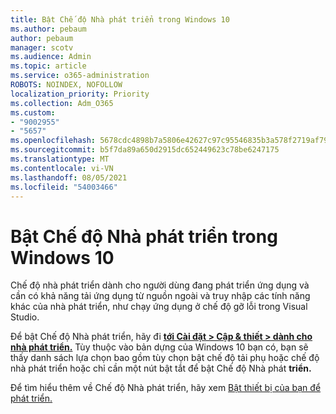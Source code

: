 ```yaml
---
title: Bật Chế độ Nhà phát triển trong Windows 10
ms.author: pebaum
author: pebaum
manager: scotv
ms.audience: Admin
ms.topic: article
ms.service: o365-administration
ROBOTS: NOINDEX, NOFOLLOW
localization_priority: Priority
ms.collection: Adm_O365
ms.custom:
- "9002955"
- "5657"
ms.openlocfilehash: 5678cdc4898b7a5806e42627c97c95546835b3a578f2719af791da062ba0e2ac
ms.sourcegitcommit: b5f7da89a650d2915dc652449623c78be6247175
ms.translationtype: MT
ms.contentlocale: vi-VN
ms.lasthandoff: 08/05/2021
ms.locfileid: "54003466"
---
```

# <a name="enable-developer-mode-in-windows-10"></a>Bật Chế độ Nhà phát triển trong Windows 10

Chế độ nhà phát triển dành cho người dùng đang phát triển ứng dụng và cần có khả năng tải ứng dụng từ nguồn ngoài và truy nhập các tính năng khác của nhà phát triển, như chạy ứng dụng ở chế độ gỡ lỗi trong Visual Studio.

Để bật Chế độ Nhà phát triển, hãy đi **[tới Cài đặt > Cập & thiết > dành cho nhà phát triển.](ms-settings:developers?activationSource=GetHelp)** Tùy thuộc vào bản dựng của Windows 10 bạn có, bạn sẽ thấy danh sách lựa chọn bao gồm tùy chọn bật chế độ tải phụ hoặc chế độ nhà phát triển hoặc chỉ cần một nút bật tắt để bật Chế độ Nhà phát **triển.**

Để tìm hiểu thêm về Chế độ Nhà phát triển, hãy xem [Bật thiết bị của bạn để phát triển.](https://docs.microsoft.com/windows/uwp/get-started/enable-your-device-for-development)
